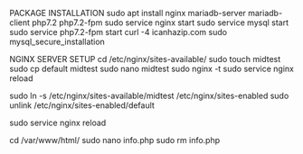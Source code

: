 PACKAGE INSTALLATION
sudo apt install nginx mariadb-server mariadb-client php7.2 php7.2-fpm
sudo service nginx start
sudo service mysql start
sudo service php7.2-fpm start
curl -4 icanhazip.com
sudo mysql_secure_installation

NGINX SERVER SETUP
cd /etc/nginx/sites-available/
sudo touch midtest
sudo cp default midtest
sudo nano midtest
sudo nginx -t
sudo service nginx reload

sudo ln -s /etc/nginx/sites-available/midtest /etc/nginx/sites-enabled
sudo unlink /etc/nginx/sites-enabled/default

sudo service nginx reload

cd /var/www/html/
sudo nano info.php
sudo rm info.php


